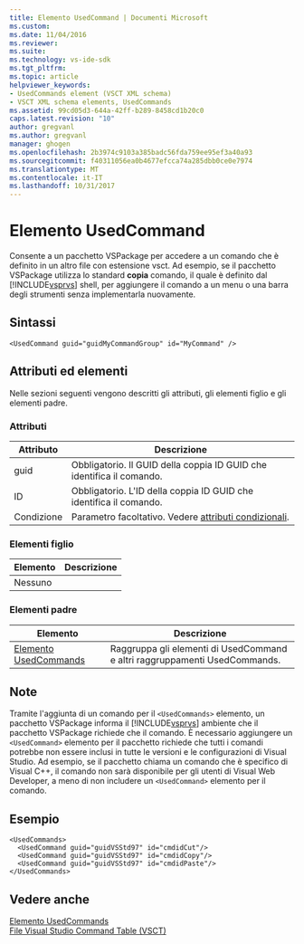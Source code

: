 ```yaml
---
title: Elemento UsedCommand | Documenti Microsoft
ms.custom: 
ms.date: 11/04/2016
ms.reviewer: 
ms.suite: 
ms.technology: vs-ide-sdk
ms.tgt_pltfrm: 
ms.topic: article
helpviewer_keywords:
- UsedCommands element (VSCT XML schema)
- VSCT XML schema elements, UsedCommands
ms.assetid: 99cd05d3-644a-42ff-b289-8458cd1b20c0
caps.latest.revision: "10"
author: gregvanl
ms.author: gregvanl
manager: ghogen
ms.openlocfilehash: 2b3974c9103a385badc56fda759ee95ef3a40a93
ms.sourcegitcommit: f40311056ea0b4677efcca74a285dbb0ce0e7974
ms.translationtype: MT
ms.contentlocale: it-IT
ms.lasthandoff: 10/31/2017
---
```

# <a name="usedcommand-element"></a>Elemento UsedCommand
Consente a un pacchetto VSPackage per accedere a un comando che è definito in un altro file con estensione vsct. Ad esempio, se il pacchetto VSPackage utilizza lo standard **copia** comando, il quale è definito dal [!INCLUDE[vsprvs](../code-quality/includes/vsprvs_md.md)] shell, per aggiungere il comando a un menu o una barra degli strumenti senza implementarla nuovamente.  
  
## <a name="syntax"></a>Sintassi  
  
```  
<UsedCommand guid="guidMyCommandGroup" id="MyCommand" />  
```  
  
## <a name="attributes-and-elements"></a>Attributi ed elementi  
 Nelle sezioni seguenti vengono descritti gli attributi, gli elementi figlio e gli elementi padre.  
  
### <a name="attributes"></a>Attributi  
  
|Attributo|Descrizione|  
|---------------|-----------------|  
|guid|Obbligatorio. Il GUID della coppia ID GUID che identifica il comando.|  
|ID|Obbligatorio. L'ID della coppia ID GUID che identifica il comando.|  
|Condizione|Parametro facoltativo. Vedere [attributi condizionali](../extensibility/vsct-xml-schema-conditional-attributes.md).|  
  
### <a name="child-elements"></a>Elementi figlio  
  
|Elemento|Descrizione|  
|-------------|-----------------|  
|Nessuno||  
  
### <a name="parent-elements"></a>Elementi padre  
  
|Elemento|Descrizione|  
|-------------|-----------------|  
|[Elemento UsedCommands](../extensibility/usedcommands-element.md)|Raggruppa gli elementi di UsedCommand e altri raggruppamenti UsedCommands.|  
  
## <a name="remarks"></a>Note  
 Tramite l'aggiunta di un comando per il `<UsedCommands>` elemento, un pacchetto VSPackage informa il [!INCLUDE[vsprvs](../code-quality/includes/vsprvs_md.md)] ambiente che il pacchetto VSPackage richiede che il comando. È necessario aggiungere un `<UsedCommand>` elemento per il pacchetto richiede che tutti i comandi potrebbe non essere inclusi in tutte le versioni e le configurazioni di Visual Studio. Ad esempio, se il pacchetto chiama un comando che è specifico di Visual C++, il comando non sarà disponibile per gli utenti di Visual Web Developer, a meno di non includere un `<UsedCommand>` elemento per il comando.  
  
## <a name="example"></a>Esempio  
  
```  
<UsedCommands>  
  <UsedCommand guid="guidVSStd97" id="cmdidCut"/>  
  <UsedCommand guid="guidVSStd97" id="cmdidCopy"/>  
  <UsedCommand guid="guidVSStd97" id="cmdidPaste"/>  
</UsedCommands>  
```  
  
## <a name="see-also"></a>Vedere anche  
 [Elemento UsedCommands](../extensibility/usedcommands-element.md)   
 [File Visual Studio Command Table (VSCT)](../extensibility/internals/visual-studio-command-table-dot-vsct-files.md)